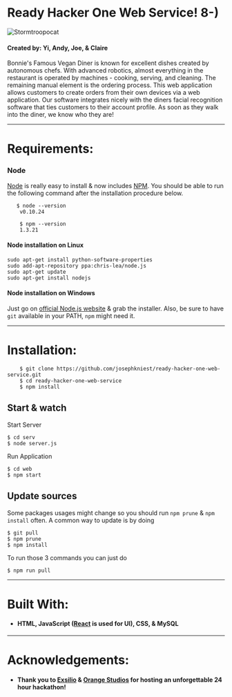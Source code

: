 # Ready Hacker One Web Service! 8-)
![Stormtroopocat](https://octodex.github.com/images/stormtroopocat.jpg "The Stormtroopocat")
#### Created by: Yi, Andy, Joe, & Claire
Bonnie's Famous Vegan Diner is known for excellent dishes created by autonomous chefs. With advanced robotics, almost everything in the restaurant is operated by machines -  cooking, serving, and cleaning. The remaining manual element is the ordering process. This web application allows customers to create orders from their own devices via a web application. Our software integrates nicely with the diners facial recognition software that ties customers to their account profile. As soon as they walk into the diner, we know who they are! 

***
# Requirements: 
### Node
[Node](http://nodejs.org/) is really easy to install & now includes [NPM](https://npmjs.org/).
You should be able to run the following command after the installation procedure
below.

```
   $ node --version
    v0.10.24

    $ npm --version
    1.3.21
```

#### Node installation on Linux

    sudo apt-get install python-software-properties
    sudo add-apt-repository ppa:chris-lea/node.js
    sudo apt-get update
    sudo apt-get install nodejs

#### Node installation on Windows

Just go on [official Node.js website](http://nodejs.org/) & grab the installer.
Also, be sure to have `git` available in your PATH, `npm` might need it.
*** 
# Installation: 
```
    $ git clone https://github.com/josephkniest/ready-hacker-one-web-service.git
    $ cd ready-hacker-one-web-service
    $ npm install
```
## Start & watch
Start Server
```    
$ cd serv
$ node server.js
```
Run Application
```    
$ cd web
$ npm start
```
## Update sources

Some packages usages might change so you should run `npm prune` & `npm install` often.
A common way to update is by doing

    $ git pull
    $ npm prune
    $ npm install

To run those 3 commands you can just do

    $ npm run pull
***
# Built With:
- #### HTML, JavaScript ([React](http://facebook.github.io/react) is used for UI), CSS, & MySQL

--- 
# Acknowledgements:
- #### Thank you to [Exsilio](http://www.exsilio.com/) & [Orange Studios](http://www.orangestudios.com/) for hosting an unforgettable 24 hour hackathon!




